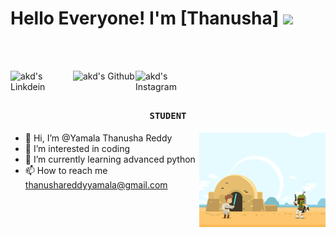 
# Hello Everyone! I'm [Thanusha] <img src="https://github.com/himanshusharma89/himanshusharma89/blob/master/Hi.gif" width="25px">
<br><br>

<a href="https://www.linkedin.com/in/thanusha-reddy-yamala-056aa5270/">
  <img align="left" alt="akd's Linkdein" width="100px" src="https://img.shields.io/badge/Linkedin-0A66C2?style=for-the-badge&logo=Linkedin&logoColor=white" />
</a>
<a href="https://github.com/YamalaThanusha">
  <img align="left" alt="akd's Github" width="100px" src="https://img.shields.io/badge/Github-181717?style=for-the-badge&logo=Github&logoColor=white" />
</a>
<a href="https://www.instagram.com/y.thanusha_reddy/">
  <img align="left" alt="akd's Instagram" width="100px" src="https://img.shields.io/badge/Instagram-E4405F?style=for-the-badge&logo=instagram&logoColor=white" />
  </a>
  
  <br><br>
  
## <p align="center"><h4 align="center"><samp> STUDENT </samp></h4></p>

<img align="right" src="https://github.com/amandewatnitrr/amandewatnitrr/blob/main/terminal.gif" width="40%"/>
  
- 👋 Hi, I’m @Yamala Thanusha Reddy 
- 👀 I’m interested in coding
- 🌱 I’m currently learning advanced python
- 📫 How to reach me thanushareddyyamala@gmail.com
  


<!---
YamalaThanusha/YamalaThanusha is a ✨ special ✨ repository because its `README.md` (this file) appears on your GitHub profile.
You can click the Preview link to take a look at your changes.
--->
